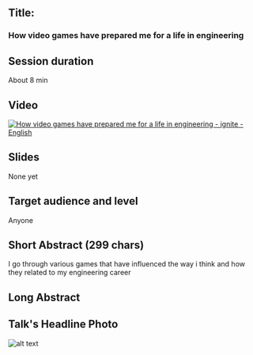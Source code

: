 ## Title: 
### How video games have prepared me for a life in engineering

## Session duration

About 8 min 

## Video

[![How video games have prepared me for a life in engineering - ignite - English](http://img.youtube.com/vi/9EBYm1Y-LWo/0.jpg)](https://www.youtube.com/watch?v=9EBYm1Y-LWo)



## Slides

None yet

## Target audience and level

Anyone

## Short Abstract (299 chars)

I go through various games that have influenced the way i think and how they related to my engineering career

## Long Abstract


## Talk's Headline Photo

![alt text]( "None")
